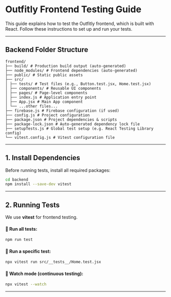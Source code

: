 
# Outfitly Frontend Testing Guide

This guide explains how to test the Outfitly frontend, which is built with React. Follow these instructions to set up and run your tests.

---

## **Backend Folder Structure**
```
frontend/ 
├── build/ # Production build output (auto-generated) 
├── node_modules/ # Frontend dependencies (auto-generated) 
├── public/ # Static public assets 
├── src/ 
│ ├── tests/ # Test files (e.g., Button.test.jsx, Home.test.jsx) 
│ ├── components/ # Reusable UI components 
│ ├── pages/ # Page-level components 
│ ├── index.js # Application entry point 
│ ├── App.jsx # Main App component 
│ └── ...other files... 
├── firebase.js # Firebase configuration (if used) 
├── config.js # Project configuration 
├── package.json # Project dependencies & scripts 
├── package-lock.json # Auto-generated dependency lock file 
├── setupTests.js # Global test setup (e.g. React Testing Library config) 
└── vitest.config.js # Vitest configuration file
```

---

## **1. Install Dependencies**
Before running tests, install all required packages:

```sh
cd backend
npm install --save-dev vitest
```

---

## **2. Running Tests**
We use **vitest** for frontend testing.

#### 🔹 Run all tests:
```sh
npm run test
```

#### 🔹 Run a specific test:
```sh
npx vitest run src/__tests__/Home.test.jsx
```

#### 🔹 Watch mode (continuous testing):
```sh
npx vitest --watch
```
---
